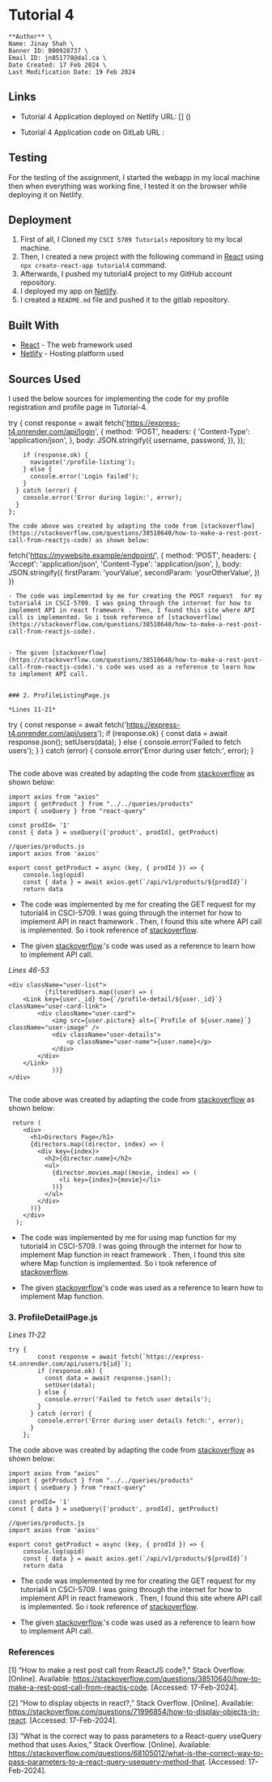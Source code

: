 # Tutorial 4

    **Author** \
    Name: Jinay Shah \
    Banner ID: B00928737 \
    Email ID: jn851778@dal.ca \
    Date Created: 17 Feb 2024 \
    Last Modification Date: 19 Feb 2024

## Links

- Tutorial 4  Application deployed on Netlify URL: [] ()

- Tutorial 4  Application code on GitLab URL : []()

## Testing

For the testing of the assignment, I started the webapp in my local machine then when everything was working fine, I tested it on the browser while deploying it on Netlify.

## Deployment

1. First of all, I Cloned my `CSCI 5709 Tutorials` repository to my local machine.
2. Then, I created a new project with the following command in [React](https://react.dev) using `npx create-react-app tutorial4` command.
3. Afterwards, I pushed my tutorial4 project to my GitHub account repository.
4. I deployed my app on [Netlify](https://www.netlify.com).
5. I created a `README.md` file and pushed it to the gitlab repository.

## Built With

* [React](https://react.dev) - The web framework used
* [Netlify](https://app.netlify.com/) - Hosting platform used

## Sources Used

I used the below sources for implementing the code for my profile registration and profile page in Tutorial-4.


try {
        const response = await fetch('https://express-t4.onrender.com/api/login', {
          method: 'POST',
          headers: {
            'Content-Type': 'application/json',
          },
          body: JSON.stringify({
            username,
            password,
          }),
        });
  
        if (response.ok) {
          navigate('/profile-listing');
        } else {
          console.error('Login failed');
        }
      } catch (error) {
        console.error('Error during login:', error);
      }
    };

```    
The code above was created by adapting the code from [stackoverflow](https://stackoverflow.com/questions/38510640/how-to-make-a-rest-post-call-from-reactjs-code) as shown below:

```
fetch('https://mywebsite.example/endpoint/', {
  method: 'POST',
  headers: {
    'Accept': 'application/json',
    'Content-Type': 'application/json',
  },
  body: JSON.stringify({
    firstParam: 'yourValue',
    secondParam: 'yourOtherValue',
  })
})

```
- The code was implemented by me for creating the POST request  for my tutorial4 in CSCI-5709. I was going through the internet for how to implement API in react framework . Then, I found this site where API call is implemented. So i took reference of [stackoverflow](https://stackoverflow.com/questions/38510640/how-to-make-a-rest-post-call-from-reactjs-code). 

 
- The given [stackoverflow](https://stackoverflow.com/questions/38510640/how-to-make-a-rest-post-call-from-reactjs-code).'s code was used as a reference to learn how to implement API call.


### 2. ProfileListingPage.js

*Lines 11-21*

```
try {
          const response = await fetch('https://express-t4.onrender.com/api/users');
          if (response.ok) {
            const data = await response.json();
            setUsers(data);
          } else {
            console.error('Failed to fetch users');
          }
        } catch (error) {
          console.error('Error during user fetch:', error);
        }

```

```    
The code above was created by adapting the code from [stackoverflow](https://stackoverflow.com/questions/68105012/what-is-the-correct-way-to-pass-parameters-to-a-react-query-usequery-method-that) as shown below:

```
import axios from "axios"
import { getProduct } from "../../queries/products"
import { useQuery } from "react-query"

const prodId= '1'
const { data } = useQuery(['product', prodId], getProduct)

//queries/products.js
import axios from 'axios'

export const getProduct = async (key, { prodId }) => {
    console.log(opid)
    const { data } = await axios.get(`/api/v1/products/${prodId}`)
    return data

```
- The code was implemented by me for creating the GET request  for my tutorial4 in CSCI-5709. I was going through the internet for how to implement API in react framework . Then, I found this site where API call is implemented. So i took reference of [stackoverflow](https://stackoverflow.com/questions/68105012/what-is-the-correct-way-to-pass-parameters-to-a-react-query-usequery-method-that). 

 
- The given [stackoverflow](https://stackoverflow.com/questions/68105012/what-is-the-correct-way-to-pass-parameters-to-a-react-query-usequery-method-that).'s code was used as a reference to learn how to implement API call.


*Lines 46-53*

```
<div className="user-list">
          {filteredUsers.map((user) => (
    <Link key={user._id} to={`/profile-detail/${user._id}`} className="user-card-link">
        <div className="user-card">
            <img src={user.picture} alt={`Profile of ${user.name}`} className="user-image" />
            <div className="user-details">
                <p className="user-name">{user.name}</p>
            </div>
        </div>
    </Link>
            ))}
</div>
          
```

The code above was created by adapting the code from [stackoverflow](https://stackoverflow.com/questions/71996854/how-to-display-objects-in-react) as shown below:

```
 return (
    <div>
      <h1>Directors Page</h1>
      {directors.map((director, index) => (
        <div key={index}>
          <h2>{director.name}</h2>
          <ul>
            {director.movies.map((movie, index) => (
              <li key={index}>{movie}</li>
            ))}
          </ul>
        </div>
      ))}
    </div>
  );

```

- The code was implemented by me for using map function  for my tutorial4 in CSCI-5709. I was going through the internet for how to implement Map function in react framework . Then, I found this site where Map function is implemented. So i took reference of [stackoverflow](https://stackoverflow.com/questions/71996854/how-to-display-objects-in-react). 

 
- The given [stackoverflow](https://stackoverflow.com/questions/71996854/how-to-display-objects-in-react)'s code was used as a reference to learn how to implement Map function.


### 3. ProfileDetailPage.js

*Lines 11-22*

```
try {
        const response = await fetch(`https://express-t4.onrender.com/api/users/${id}`);
        if (response.ok) {
          const data = await response.json();
          setUser(data);
        } else {
          console.error('Failed to fetch user details');
        }
      } catch (error) {
        console.error('Error during user details fetch:', error);
      }
    };
```

The code above was created by adapting the code from [stackoverflow](https://stackoverflow.com/questions/68105012/what-is-the-correct-way-to-pass-parameters-to-a-react-query-usequery-method-that) as shown below:

```
import axios from "axios"
import { getProduct } from "../../queries/products"
import { useQuery } from "react-query"

const prodId= '1'
const { data } = useQuery(['product', prodId], getProduct)

//queries/products.js
import axios from 'axios'

export const getProduct = async (key, { prodId }) => {
    console.log(opid)
    const { data } = await axios.get(`/api/v1/products/${prodId}`)
    return data

```
- The code was implemented by me for creating the GET request  for my tutorial4 in CSCI-5709. I was going through the internet for how to implement API in react framework . Then, I found this site where API call is implemented. So i took reference of [stackoverflow](https://stackoverflow.com/questions/68105012/what-is-the-correct-way-to-pass-parameters-to-a-react-query-usequery-method-that). 

 
- The given [stackoverflow](https://stackoverflow.com/questions/68105012/what-is-the-correct-way-to-pass-parameters-to-a-react-query-usequery-method-that).'s code was used as a reference to learn how to implement API call.


### References

[1]	“How to make a rest post call from ReactJS code?,” Stack Overflow. [Online]. Available: https://stackoverflow.com/questions/38510640/how-to-make-a-rest-post-call-from-reactjs-code. [Accessed: 17-Feb-2024].


[2]	“How to display objects in react?,” Stack Overflow. [Online]. Available: https://stackoverflow.com/questions/71996854/how-to-display-objects-in-react. [Accessed: 17-Feb-2024].

[3]	“What is the correct way to pass parameters to a React-query useQuery method that uses Axios,” Stack Overflow. [Online]. Available: https://stackoverflow.com/questions/68105012/what-is-the-correct-way-to-pass-parameters-to-a-react-query-usequery-method-that. [Accessed: 17-Feb-2024].
